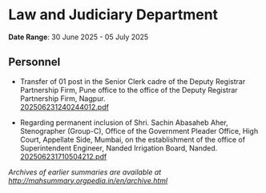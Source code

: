 # Law and Judiciary Department

**Date Range**: 30 June 2025 - 05 July 2025


## Personnel
- Transfer of 01 post in the Senior Clerk cadre of the Deputy Registrar Partnership Firm, Pune office to the office of the Deputy Registrar Partnership Firm, Nagpur.\
  [202506231240244012.pdf](https://gr.maharashtra.gov.in/Site/Upload/Government%20Resolutions/English/202506231240244012.pdf)

- Regarding permanent inclusion of Shri. Sachin Abasaheb Aher, Stenographer (Group-C), Office of the Government Pleader Office, High Court, Appellate Side, Mumbai, on the establishment of the office of Superintendent Engineer, Nanded Irrigation Board, Nanded.\
  [202506231710504212.pdf](https://gr.maharashtra.gov.in/Site/Upload/Government%20Resolutions/English/202506231710504212.pdf)


*Archives of earlier summaries are available at http://mahsummary.orgpedia.in/en/archive.html*